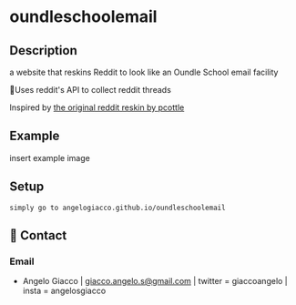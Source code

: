 # oundleschoolemail

## Description

a website that reskins Reddit to look like an Oundle School email facility

🚀Uses reddit's API to collect reddit threads

Inspired by [the original reddit reskin by pcottle](http://pcottle.github.io/MSOutlookit/)

## Example

insert example image

## Setup

```
simply go to angelogiacco.github.io/oundleschoolemail
```

## 📧 Contact
### Email
- Angelo Giacco | giacco.angelo.s@gmail.com | twitter = giaccoangelo | insta = angelosgiacco
